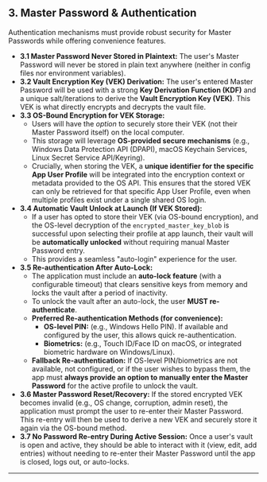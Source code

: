 ## 3. Master Password & Authentication

Authentication mechanisms must provide robust security for Master Passwords while offering convenience features.

* **3.1 Master Password Never Stored in Plaintext:** The user's Master Password will never be stored in plain text anywhere (neither in config files nor environment variables).
* **3.2 Vault Encryption Key (VEK) Derivation:** The user's entered Master Password will be used with a strong **Key Derivation Function (KDF)** and a unique salt/iterations to derive the **Vault Encryption Key (VEK)**. This VEK is what directly encrypts and decrypts the vault file.
* **3.3 OS-Bound Encryption for VEK Storage:**
    * Users will have the *option* to securely store their VEK (not their Master Password itself) on the local computer.
    * This storage will leverage **OS-provided secure mechanisms** (e.g., Windows Data Protection API (DPAPI), macOS Keychain Services, Linux Secret Service API/Keyring).
    * Crucially, when storing the VEK, a **unique identifier for the specific App User Profile** will be integrated into the encryption context or metadata provided to the OS API. This ensures that the stored VEK can only be retrieved for that specific App User Profile, even when multiple profiles exist under a single shared OS login.
* **3.4 Automatic Vault Unlock at Launch (If VEK Stored):**
    * If a user has opted to store their VEK (via OS-bound encryption), and the OS-level decryption of the `encrypted_master_key_blob` is successful upon selecting their profile at app launch, their vault will be **automatically unlocked** without requiring manual Master Password entry.
    * This provides a seamless "auto-login" experience for the user.
* **3.5 Re-authentication After Auto-Lock:**
    * The application must include an **auto-lock feature** (with a configurable timeout) that clears sensitive keys from memory and locks the vault after a period of inactivity.
    * To unlock the vault after an auto-lock, the user **MUST re-authenticate**.
    * **Preferred Re-authentication Methods (for convenience):**
        * **OS-level PIN:** (e.g., Windows Hello PIN). If available and configured by the user, this allows quick re-authentication.
        * **Biometrics:** (e.g., Touch ID/Face ID on macOS, or integrated biometric hardware on Windows/Linux).
    * **Fallback Re-authentication:** If OS-level PIN/biometrics are not available, not configured, or if the user wishes to bypass them, the app must **always provide an option to manually enter the Master Password** for the active profile to unlock the vault.
* **3.6 Master Password Reset/Recovery:** If the stored encrypted VEK becomes invalid (e.g., OS change, corruption, admin reset), the application must prompt the user to re-enter their Master Password. This re-entry will then be used to derive a new VEK and securely store it again via the OS-bound method.
* **3.7 No Password Re-entry During Active Session:** Once a user's vault is open and active, they should be able to interact with it (view, edit, add entries) without needing to re-enter their Master Password until the app is closed, logs out, or auto-locks.

---
